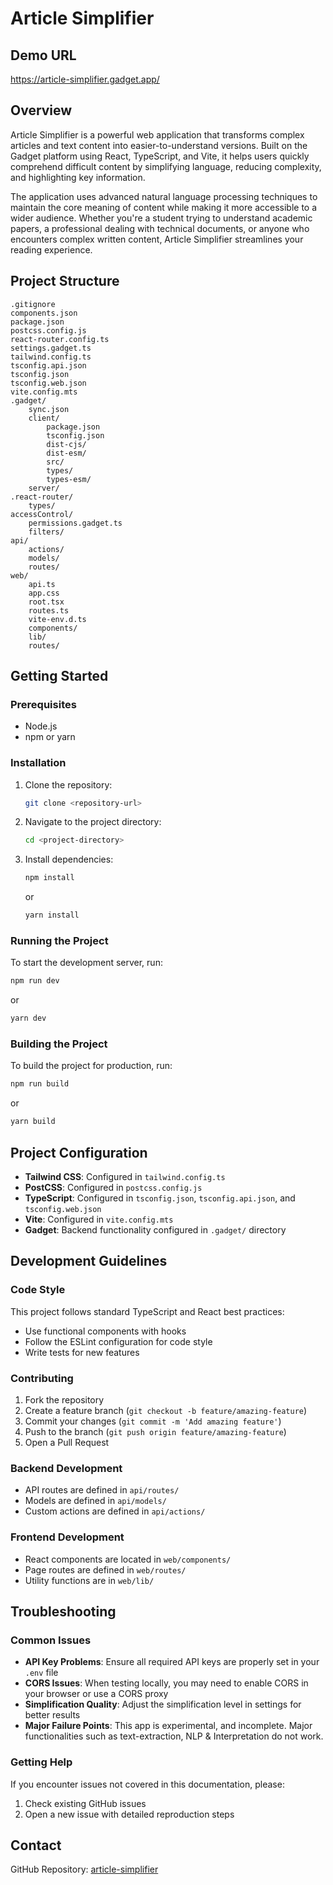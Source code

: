# Article Simplifier

## Demo URL
https://article-simplifier.gadget.app/

## Overview

Article Simplifier is a powerful web application that transforms complex articles and text content into easier-to-understand versions. Built on the Gadget platform using React, TypeScript, and Vite, it helps users quickly comprehend difficult content by simplifying language, reducing complexity, and highlighting key information.

The application uses advanced natural language processing techniques to maintain the core meaning of content while making it more accessible to a wider audience. Whether you're a student trying to understand academic papers, a professional dealing with technical documents, or anyone who encounters complex written content, Article Simplifier streamlines your reading experience.

## Project Structure

```
.gitignore
components.json
package.json
postcss.config.js
react-router.config.ts
settings.gadget.ts
tailwind.config.ts
tsconfig.api.json
tsconfig.json
tsconfig.web.json
vite.config.mts
.gadget/
    sync.json
    client/
        package.json
        tsconfig.json
        dist-cjs/
        dist-esm/
        src/
        types/
        types-esm/
    server/
.react-router/
    types/
accessControl/
    permissions.gadget.ts
    filters/
api/
    actions/
    models/
    routes/
web/
    api.ts
    app.css
    root.tsx
    routes.ts
    vite-env.d.ts
    components/
    lib/
    routes/
```

## Getting Started

### Prerequisites

- Node.js
- npm or yarn

### Installation

1. Clone the repository:
    ```sh
    git clone <repository-url>
    ```
2. Navigate to the project directory:
    ```sh
    cd <project-directory>
    ```
3. Install dependencies:
    ```sh
    npm install
    ```
    or
    ```sh
    yarn install
    ```

### Running the Project

To start the development server, run:
```sh
npm run dev
```
or
```sh
yarn dev
```

### Building the Project

To build the project for production, run:
```sh
npm run build
```
or
```sh
yarn build
```

## Project Configuration

- **Tailwind CSS**: Configured in `tailwind.config.ts`
- **PostCSS**: Configured in `postcss.config.js`
- **TypeScript**: Configured in `tsconfig.json`, `tsconfig.api.json`, and `tsconfig.web.json`
- **Vite**: Configured in `vite.config.mts`
- **Gadget**: Backend functionality configured in `.gadget/` directory

## Development Guidelines

### Code Style

This project follows standard TypeScript and React best practices:
- Use functional components with hooks
- Follow the ESLint configuration for code style
- Write tests for new features

### Contributing

1. Fork the repository
2. Create a feature branch (`git checkout -b feature/amazing-feature`)
3. Commit your changes (`git commit -m 'Add amazing feature'`)
4. Push to the branch (`git push origin feature/amazing-feature`)
5. Open a Pull Request

### Backend Development

- API routes are defined in `api/routes/`
- Models are defined in `api/models/`
- Custom actions are defined in `api/actions/`

### Frontend Development

- React components are located in `web/components/`
- Page routes are defined in `web/routes/`
- Utility functions are in `web/lib/`

## Troubleshooting

### Common Issues

- **API Key Problems**: Ensure all required API keys are properly set in your `.env` file
- **CORS Issues**: When testing locally, you may need to enable CORS in your browser or use a CORS proxy
- **Simplification Quality**: Adjust the simplification level in settings for better results
- **Major Failure Points**: This app is experimental, and incomplete. Major functionalities such as text-extraction, NLP & Interpretation do not work.

### Getting Help

If you encounter issues not covered in this documentation, please:
1. Check existing GitHub issues
3. Open a new issue with detailed reproduction steps

## Contact

GitHub Repository: [article-simplifier](https://github.com/DerekY2/Article-Simplifier)
